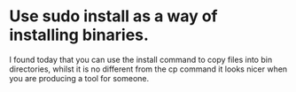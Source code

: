 # Use sudo install <file> as a way of installing binaries.

I found today that you can use the install command to copy files into
bin directories, whilst it is no different from the cp command it looks
nicer when you are producing a tool for someone.

